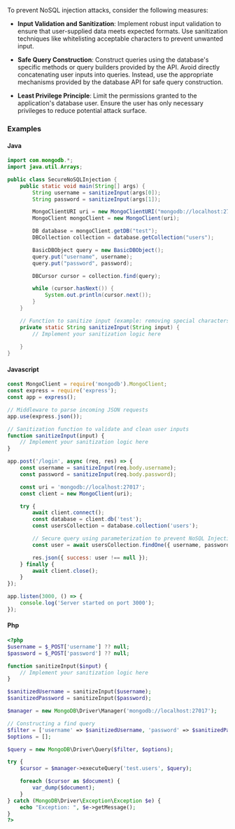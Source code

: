 To prevent NoSQL injection attacks, consider the following  measures:

- __Input Validation and Sanitization__: Implement robust input validation to ensure that user-supplied data meets expected formats. Use sanitization techniques like whitelisting acceptable characters to prevent unwanted input.


- __Safe Query Construction__: Construct queries using the database's specific methods or query builders provided by the API. Avoid directly concatenating user inputs into queries. Instead, use the appropriate mechanisms provided by the database API for safe query construction.


- __Least Privilege Principle__: Limit the permissions granted to the application's database user. Ensure the user has only necessary privileges to reduce potential attack surface.


### Examples

#### Java

```java
import com.mongodb.*;
import java.util.Arrays;

public class SecureNoSQLInjection {
    public static void main(String[] args) {
        String username = sanitizeInput(args[0]);
        String password = sanitizeInput(args[1]);

        MongoClientURI uri = new MongoClientURI("mongodb://localhost:27017");
        MongoClient mongoClient = new MongoClient(uri);

        DB database = mongoClient.getDB("test");
        DBCollection collection = database.getCollection("users");

        BasicDBObject query = new BasicDBObject();
        query.put("username", username);
        query.put("password", password);

        DBCursor cursor = collection.find(query);

        while (cursor.hasNext()) {
            System.out.println(cursor.next());
        }
    }

    // Function to sanitize input (example: removing special characters)
    private static String sanitizeInput(String input) {
        // Implement your sanitization logic here
 
    }
}
```


#### Javascript

```javascript
const MongoClient = require('mongodb').MongoClient;
const express = require('express');
const app = express();

// Middleware to parse incoming JSON requests
app.use(express.json());

// Sanitization function to validate and clean user inputs
function sanitizeInput(input) {
    // Implement your sanitization logic here
}

app.post('/login', async (req, res) => {
    const username = sanitizeInput(req.body.username);
    const password = sanitizeInput(req.body.password);

    const uri = 'mongodb://localhost:27017';
    const client = new MongoClient(uri);

    try {
        await client.connect();
        const database = client.db('test');
        const usersCollection = database.collection('users');

        // Secure query using parameterization to prevent NoSQL Injection
        const user = await usersCollection.findOne({ username, password }); // Secure code with input sanitization

        res.json({ success: user !== null });
    } finally {
        await client.close();
    }
});

app.listen(3000, () => {
    console.log('Server started on port 3000');
});
```



#### Php

```php
<?php
$username = $_POST['username'] ?? null;
$password = $_POST['password'] ?? null;

function sanitizeInput($input) {
    // Implement your sanitization logic here
}

$sanitizedUsername = sanitizeInput($username);
$sanitizedPassword = sanitizeInput($password);

$manager = new MongoDB\Driver\Manager('mongodb://localhost:27017');

// Constructing a find query
$filter = ['username' => $sanitizedUsername, 'password' => $sanitizedPassword];
$options = [];

$query = new MongoDB\Driver\Query($filter, $options);

try {
    $cursor = $manager->executeQuery('test.users', $query);

    foreach ($cursor as $document) {
        var_dump($document);
    }
} catch (MongoDB\Driver\Exception\Exception $e) {
    echo "Exception: ", $e->getMessage();
}
?>
```